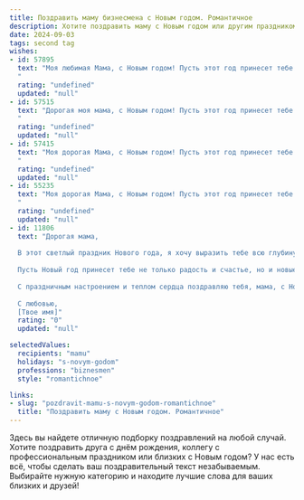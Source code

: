 ```yaml
---
title: Поздравить маму бизнесмена с Новым годом. Романтичное
description: Хотите поздравить маму с Новым годом или другим праздником? Наш ИИ создаст незабываемое поздравление, а вы обязательно выделитесь среди других.  
date: 2024-09-03
tags: second tag
wishes:
- id: 57895
  text: "Моя любимая Мама, с Новым годом! Пусть этот год принесет тебе море счастья, любви и благополучия. Пусть все твои дела процветают, а бизнес приносит не только прибыль, но и удовлетворение. Ты – настоящая королева, и я желаю тебе царствовать в своем мире, где все мечты сбываются, а желания исполняются.  С любовью, твой ребенок.
  "
  rating: "undefined"
  updated: "null"
- id: 57515
  text: "Дорогая моя мама, с Новым годом! Пусть этот год принесет тебе море счастья, любви, ярких впечатлений и новых возможностей для реализации твоих бизнес-проектов. Ты – мой самый главный и верный партнер, моя скала и источник вдохновения. Пусть каждый день будет полон радости, а успех сопутствует тебе во всех начинаниях. С Новым годом, мама!
  "
  rating: "undefined"
  updated: "null"
- id: 57415
  text: "Моя дорогая Мама, с Новым годом! Пусть этот год принесет тебе не только успехи в бизнесе, но и море любви, радости и умиротворения. Пусть каждый миг будет наполнен нежностью, как твоя душа, а каждый день - волшебством, как новогодняя ночь!
  "
  rating: "undefined"
  updated: "null"
- id: 55235
  text: "Моя дорогая Мама, с Новым годом! Пусть этот год принесет тебе море любви, радости и успеха в любимом бизнесе. Я всегда восхищаюсь твоей силой, упорством и талантом. Пусть каждый день будет наполнен яркими красками и приятными сюрпризами.  Счастливого Нового Года! ❤️
  "
  rating: "undefined"
  updated: "null"
- id: 11806
  text: "Дорогая мама,
  
  В этот светлый праздник Нового года, я хочу выразить тебе всю глубину своей любви и благодарности. Ты всегда была для меня примером силы, мудрости и нежности. Твоя поддержка и понимание помогли мне стать тем, кем я являюсь сегодня.
  
  Пусть Новый год принесет тебе не только радость и счастье, но и новые возможности для реализации твоих самых смелых мечтаний. Ты заслуживаешь всего самого прекрасного, и я желаю, чтобы твоя жизнь была наполнена любовью, здоровьем и благополучием.
  
  С праздничным настроением и теплом сердца поздравляю тебя, мама, с Новым годом! Пусть каждый день будет таким же ярким и замечательным, как сам праздник.
  
  С любовью,
  [Твое имя]"
  rating: "0"
  updated: "null"

selectedValues:
  recipients: "mamu"
  holidays: "s-novym-godom"
  professions: "biznesmen"
  style: "romantichnoe"

links:
- slug: "pozdravit-mamu-s-novym-godom-romantichnoe"
  title: "Поздравить маму с Новым годом. Романтичное"
---
```


Здесь вы найдете отличную подборку поздравлений на любой случай. 
Хотите поздравить друга с днём рождения, коллегу с профессиональным праздником или близких с Новым годом? У нас есть всё, чтобы сделать ваш поздравительный текст незабываемым. Выбирайте нужную категорию и находите лучшие слова для ваших близких и друзей!
